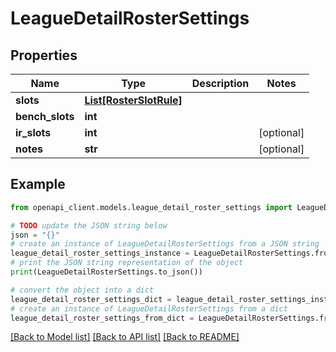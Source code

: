 # LeagueDetailRosterSettings


## Properties

Name | Type | Description | Notes
------------ | ------------- | ------------- | -------------
**slots** | [**List[RosterSlotRule]**](RosterSlotRule.md) |  | 
**bench_slots** | **int** |  | 
**ir_slots** | **int** |  | [optional] 
**notes** | **str** |  | [optional] 

## Example

```python
from openapi_client.models.league_detail_roster_settings import LeagueDetailRosterSettings

# TODO update the JSON string below
json = "{}"
# create an instance of LeagueDetailRosterSettings from a JSON string
league_detail_roster_settings_instance = LeagueDetailRosterSettings.from_json(json)
# print the JSON string representation of the object
print(LeagueDetailRosterSettings.to_json())

# convert the object into a dict
league_detail_roster_settings_dict = league_detail_roster_settings_instance.to_dict()
# create an instance of LeagueDetailRosterSettings from a dict
league_detail_roster_settings_from_dict = LeagueDetailRosterSettings.from_dict(league_detail_roster_settings_dict)
```
[[Back to Model list]](../README.md#documentation-for-models) [[Back to API list]](../README.md#documentation-for-api-endpoints) [[Back to README]](../README.md)


